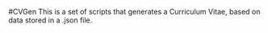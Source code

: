 #CVGen
This is a set of scripts that generates a Curriculum Vitae, based on data stored in a .json file.
